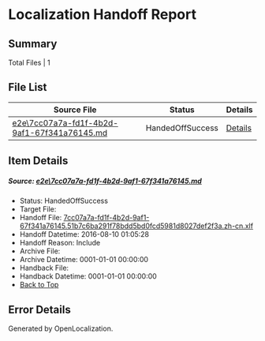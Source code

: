 # <a name='report-top'></a> Localization Handoff Report

## Summary
 Total Files | 1

## File List
 Source File | Status | Details 
 ----------- | ------ | ------- 
 [e2e\7cc07a7a-fd1f-4b2d-9af1-67f341a76145.md](https://github.com/OpenLocalizationTestOrg/oltest/blob/efde057eb9db76ba536d293fb8d846b894a8f6a7/e2e/7cc07a7a-fd1f-4b2d-9af1-67f341a76145.md) | HandedOffSuccess | [Details](#b842798f4345410576cb7db96e2285c340ac05951)

## Item Details
##### <a name='b842798f4345410576cb7db96e2285c340ac05951'></a> Source: [e2e\7cc07a7a-fd1f-4b2d-9af1-67f341a76145.md](https://github.com/OpenLocalizationTestOrg/oltest/blob/efde057eb9db76ba536d293fb8d846b894a8f6a7/e2e/7cc07a7a-fd1f-4b2d-9af1-67f341a76145.md)
* Status: HandedOffSuccess
* Target File: 
* Handoff File: [7cc07a7a-fd1f-4b2d-9af1-67f341a76145.51b7c6ba291f78bdd5bd0fcd5981d8027def2f3a.zh-cn.xlf](https://github.com/OpenLocalizationTestOrg/olhandoff-e2e/blob/e3c9269a5fb5b2620b56ecdee8e1fea3de00fea9/ol-handoff/OpenLocalizationTestOrg/ol-test-zhcn/ci/ht/7cc07a7a-fd1f-4b2d-9af1-67f341a76145.51b7c6ba291f78bdd5bd0fcd5981d8027def2f3a.zh-cn.xlf)
* Handoff Datetime: 2016-08-10 01:05:28
* Handoff Reason: Include
* Archive File: 
* Archive Datetime: 0001-01-01 00:00:00
* Handback File: 
* Handback Datetime: 0001-01-01 00:00:00
* [Back to Top](#report-top)


## Error Details

Generated by OpenLocalization.
